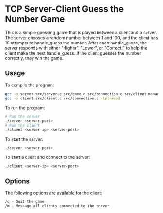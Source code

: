 # TCP Server-Client Guess the Number Game

This is a simple guessing game that is played between a client and a server.
The server chooses a random number between 1 and 100, and the client has 10 attempts to handle_guess the number.
After each handle_guess, the server responds with either "Higher", "Lower", or "Correct!"
to help the client make the next handle_guess.
If the client guesses the number correctly, they win the game.

## Usage
To compile the program:
```bash
gcc -o server src/server.c src/game.c src/connection.c src/client_management.c -lpthread
gcc -o client src/client.c src/connection.c -lpthread
 ```
To run the program:
``` bash
# Run the server
./server <server-port>
# Run the client
./client <server-ip> <server-port>
```


To start the server:
``` bash
./server <server-port>
```
To start a client and connect to the server:
``` bash
./client <server-ip> <server-port>
```

## Options

The following options are available for the client:

    /q - Quit the game
    /m - Message all clients connected to the server

